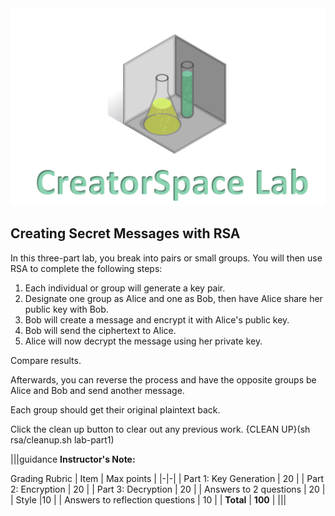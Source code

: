 <figure class="snippetimg" style="margin: 0 auto;width:100%">
  <img src=".guides/img/LabIntro.PNG">


## Creating Secret Messages with RSA
In this three-part lab, you break into pairs or small groups. You will then use RSA to complete the following steps:

1. Each individual or group will generate a key pair.
1. Designate one group as Alice and one as Bob, then have Alice share her public key with Bob.
1. Bob will create a message and encrypt it with Alice's public key.
1. Bob will send the ciphertext to Alice.
1. Alice will now decrypt the message using her private key.

Compare results.

Afterwards, you can reverse the process and have the opposite groups be Alice and Bob and send another message.

Each group should get their original plaintext back.

Click the clean up button to clear out any previous work.
{CLEAN UP}(sh rsa/cleanup.sh lab-part1)



|||guidance
**Instructor's Note:**

Grading Rubric
| Item | Max points |
|-|-|
| Part 1: Key Generation |	20 |
| Part 2: Encryption |	20 |
| Part 3: Decryption |	20 |
| Answers to 2 questions	| 20 |
| Style	|10 |
| Answers to reflection questions	| 10 |
| **Total** | **100** |
|||
